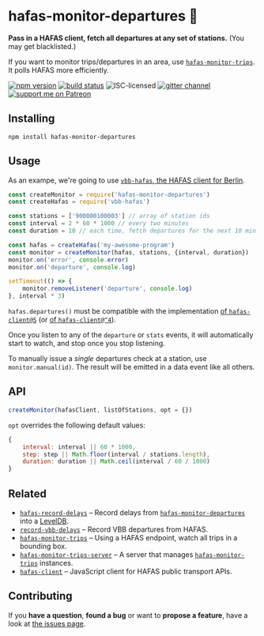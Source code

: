 # hafas-monitor-departures 🔭

**Pass in a HAFAS client, fetch all departures at any set of stations.** (You may get blacklisted.)

If you want to monitor trips/departures in an area, use [`hafas-monitor-trips`](https://github.com/derhuerst/hafas-monitor-trips). It polls HAFAS more efficiently.

[![npm version](https://img.shields.io/npm/v/hafas-monitor-departures.svg)](https://www.npmjs.com/package/hafas-monitor-departures)
[![build status](https://img.shields.io/travis/derhuerst/hafas-monitor-departures.svg)](https://travis-ci.org/derhuerst/hafas-monitor-departures)
![ISC-licensed](https://img.shields.io/github/license/derhuerst/hafas-monitor-departures.svg)
[![gitter channel](https://badges.gitter.im/derhuerst/vbb-rest.svg)](https://gitter.im/derhuerst/vbb-rest)
[![support me on Patreon](https://img.shields.io/badge/support%20me-on%20patreon-fa7664.svg)](https://patreon.com/derhuerst)


## Installing

```shell
npm install hafas-monitor-departures
```


## Usage

As an exampe, we're going to use [`vbb-hafas`, the HAFAS client for Berlin](https://www.npmjs.com/package/vbb-hafas).

```js
const createMonitor = require('hafas-monitor-departures')
const createHafas = require('vbb-hafas')

const stations = ['900000100003'] // array of station ids
const interval = 2 * 60 * 1000 // every two minutes
const duration = 10 // each time, fetch departures for the next 10 min

const hafas = createHafas('my-awesome-program')
const monitor = createMonitor(hafas, stations, {interval, duration})
monitor.on('error', console.error)
monitor.on('departure', console.log)

setTimeout(() => {
	monitor.removeListener('departure', console.log)
}, interval * 3)
```

`hafas.departures()` must be compatible with the implementation [of `hafas-client@5`](https://github.com/public-transport/hafas-client/blob/5/docs/departures.md#departuresstation-opt) (or [of `hafas-client@^4`](https://github.com/public-transport/hafas-client/blob/4/docs/departures.md#departuresstation-opt)).

Once you listen to any of the `departure` or `stats` events, it will automatically start to watch, and stop once you stop listening.

To manually issue a *single* departures check at a station, use `monitor.manual(id)`. The result will be emitted in a data event like all others.


## API

```js
createMonitor(hafasClient, listOfStations, opt = {})
```

`opt` overrides the following default values:

```js
{
	interval: interval || 60 * 1000,
	step: step || Math.floor(interval / stations.length),
	duration: duration || Math.ceil(interval / 60 / 1000)
}
```


## Related

- [`hafas-record-delays`](https://npmjs.com/package/hafas-record-delays) – Record delays from [`hafas-monitor-departures`](https://github.com/derhuerst/hafas-monitor-departures) into a [LevelDB](http://leveldb.org).
- [`record-vbb-delays`](https://npmjs.com/package/record-vbb-delays) – Record VBB departures from HAFAS.
- [`hafas-monitor-trips`](https://npmjs.com/package/hafas-monitor-trips) – Using a HAFAS endpoint, watch all trips in a bounding box.
- [`hafas-monitor-trips-server`](https://npmjs.com/package/hafas-monitor-trips-server) – A server that manages [`hafas-monitor-trips`](https://github.com/derhuerst/hafas-monitor-trips) instances.
- [`hafas-client`](https://github.com/public-transport/hafas-client) – JavaScript client for HAFAS public transport APIs.


## Contributing

If you **have a question**, **found a bug** or want to **propose a feature**, have a look at [the issues page](https://github.com/derhuerst/hafas-monitor-departures/issues).
